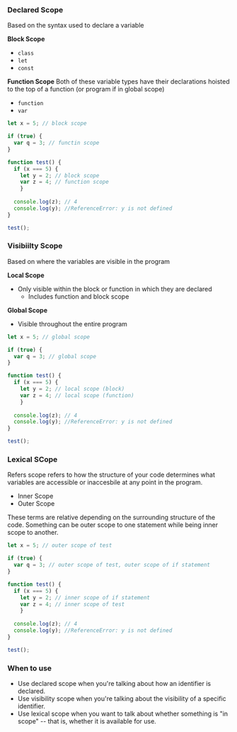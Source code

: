 ### Declared Scope ###
Based on the syntax used to declare a variable

**Block Scope**
- `class`
- `let`
- `const`

**Function Scope**
Both of these variable types have their declarations hoisted to the top of a function (or program if in global scope)
- `function`
- `var`

```javascript
let x = 5; // block scope

if (true) {
  var q = 3; // functin scope
}

function test() {
  if (x === 5) {
    let y = 2; // block scope
    var z = 4; // function scope
    }
  
  console.log(z); // 4
  console.log(y); //ReferenceError: y is not defined
}

test();
```

### Visibiilty Scope ###
Based on where the variables are visible in the program

**Local Scope**
- Only visible within the block or function in which they are declared
  - Includes function and block scope

**Global Scope**
- Visible throughout the entire program

```javascript
let x = 5; // global scope

if (true) {
  var q = 3; // global scope
}

function test() {
  if (x === 5) {
    let y = 2; // local scope (block)
    var z = 4; // local scope (function)
    }
  
  console.log(z); // 4
  console.log(y); //ReferenceError: y is not defined
}

test();
```

### Lexical SCope ###
Refers scope refers to how the structure of your code determines what variables are accessible or inaccesbile at any point in the program.

- Inner Scope
- Outer Scope

These terms are relative depending on the surrounding structure of the code. Something can be outer scope to one statement while being inner scope to another.

```javascript
let x = 5; // outer scope of test

if (true) {
  var q = 3; // outer scope of test, outer scope of if statement
}

function test() {
  if (x === 5) {
    let y = 2; // inner scope of if statement
    var z = 4; // inner scope of test
    }
  
  console.log(z); // 4
  console.log(y); //ReferenceError: y is not defined
}

test();
```

### When to use ###
- Use declared scope when you're talking about how an identifier is declared.
- Use visibility scope when you're talking about the visibility of a specific identifier.
- Use lexical scope when you want to talk about whether something is "in scope" -- that is, whether it is available for use.
